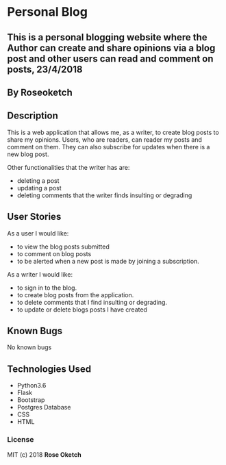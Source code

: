 # Personal Blog
## This is a personal blogging website where the Author can create and share opinions via a blog post and other users can read and comment on posts, 23/4/2018


## By **Roseoketch**

## Description
This is a web application that allows me, as a writer, to create blog posts to share my opinions. Users, who are readers, can reader my posts and comment on them. They can also subscribe for updates when there is a new blog post.<br>

Other functionalities that the writer has are: <br>
- deleting a post
- updating a post
- deleting comments that the writer finds insulting or degrading

## User Stories
As a user I would like:
* to view the blog posts submitted
* to comment on blog posts
* to be alerted when a new post is made by joining a subscription. <br>

As a writer I would like:
* to sign in to the blog.
* to create blog posts from the application.
* to delete comments that I find insulting or degrading.
* to update or delete blogs posts I have created

## Known Bugs

No known bugs

## Technologies Used
- Python3.6
- Flask
- Bootstrap
- Postgres Database
- CSS
- HTML

### License

MIT (c) 2018 **Rose Oketch**
